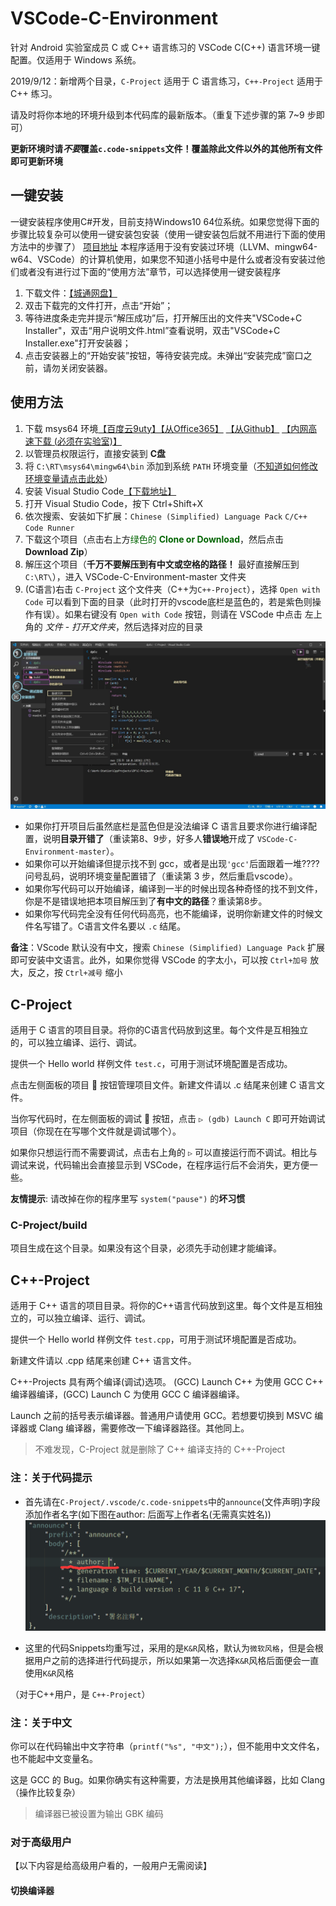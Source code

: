 # VSCode-C-Environment

针对 Android 实验室成员 C 或 C++ 语言练习的 VSCode C(C++) 语言环境一键配置。仅适用于 Windows 系统。

2019/9/12：新增两个目录，`C-Project` 适用于 C 语言练习，`C++-Project` 适用于 C++ 练习。

请及时将你本地的环境升级到本代码库的最新版本。（重复下述步骤的第 7~9 步即可）

**更新环境时请*不要*覆盖`c.code-snippets`文件！覆盖除此文件以外的其他所有文件即可更新环境**

## 一键安装

一键安装程序使用C#开发，目前支持Windows10 64位系统。如果您觉得下面的步骤比较复杂可以使用一键安装包安装（使用一键安装包后就不用进行下面的使用方法中的步骤了）
[项目地址](https://gitee.com/nidb/vscode--c)
本程序适用于没有安装过环境（LLVM、mingw64-w64、VSCode）的计算机使用，如果您不知道小括号中是什么或者没有安装过他们或者没有进行过下面的“使用方法”章节，可以选择使用一键安装程序
1. 下载文件：[【城通网盘】](https://545c.com/file/24893413-459517869)
2. 双击下载完的文件打开，点击“开始”；
3. 等待进度条走完并提示“解压成功”后，打开解压出的文件夹"VSCode+C Installer"，双击“用户说明文件.html”查看说明，双击"VSCode+C Installer.exe"打开安装器；
4. 点击安装器上的“开始安装”按钮，等待安装完成。未弹出“安装完成”窗口之前，请勿关闭安装器。

## 使用方法

1. 下载 msys64 环境[【百度云9uty】](https://pan.baidu.com/s/1nRSN214F-NoXCD_sGiTP6Q)[【从Office365】](https://cutesakura-my.sharepoint.com/:u:/g/personal/kenvix_cutesakura_net/ETEAfFOThdhMmvo1IlwRODMBLH9tnXH8zyQDfZIjPOzYkw?e=cEvmsa) [【从Github】](https://github.com/android-nuc/VSCode-C-Environment/releases/download/2.0/Msys64-RT.exe) [【内网高速下载 (必须在实验室)】](http://10.0.117.9/Msys64-RT.exe)
2. 以管理员权限运行，直接安装到 **C盘** 
3. 将 `C:\RT\msys64\mingw64\bin` 添加到系统 `PATH` 环境变量（[不知道如何修改环境变量请点击此处](https://jingyan.baidu.com/article/358570f69e8a13ce4724fcf8.html)）
4. 安装 Visual Studio Code[【下载地址】](https://code.visualstudio.com/docs/?dv=win64user)
5. 打开 Visual Studio Code，按下 Ctrl+Shift+X
6. 依次搜索、安装如下扩展：`Chinese (Simplified) Language Pack` `C/C++` `Code Runner`
7. 下载这个项目（点击右上方<font color=darkgreen>绿色的 **Clone or Download**</font>，然后点击 **Download Zip**）
8. 解压这个项目（**千万不要解压到有中文或空格的路径！** 最好直接解压到 `C:\RT\`），进入 VSCode-C-Environment-master 文件夹
9. (C语言)右击 `C-Project` 这个文件夹（C++为`C++-Project`），选择 `Open with Code` 可以看到下面的目录（此时打开的vscode底栏是蓝色的，若是紫色则操作有误）。如果右键没有 `Open with Code` 按钮，则请在 VSCode 中点击 左上角的 *文件* - *打开文件夹*，然后选择对应的目录

![Screenshot1](images/1.jpg)

* 如果你打开项目后虽然底栏是蓝色但是没法编译 C 语言且要求你进行编译配置，说明**目录开错了**（重读第8、9步，好多人**错误地**开成了 `VSCode-C-Environment-master`）。
* 如果你可以开始编译但提示找不到 gcc，或者是出现`'gcc'`后面跟着一堆????问号乱码，说明环境变量配置错了（重读第 3 步，然后重启vscode）。
* 如果你写代码可以开始编译，编译到一半的时候出现各种奇怪的找不到文件，你是不是错误地把本项目解压到了**有中文的路径**？重读第8步。
* 如果你写代码完全没有任何代码高亮，也不能编译，说明你新建文件的时候文件名写错了。C语言文件名要以 `.c` 结尾。

**备注**：VScode 默认没有中文，搜索 `Chinese (Simplified) Language Pack` 扩展即可安装中文语言。此外，如果你觉得 VSCode 的字太小，可以按 `Ctrl+加号` 放大，反之，按 `Ctrl+减号` 缩小

## C-Project

适用于 C 语言的项目目录。将你的C语言代码放到这里。每个文件是互相独立的，可以独立编译、运行、调试。

提供一个 Hello world 样例文件 `test.c`，可用于测试环境配置是否成功。

点击左侧面板的项目 📑 按钮管理项目文件。新建文件请以 .c 结尾来创建 C 语言文件。

当你写代码时，在左侧面板的调试 🐞 按钮，点击 `▷ (gdb) Launch C` 即可开始调试项目（你现在在写哪个文件就是调试哪个）。

如果你只想运行而不需要调试，点击右上角的 `▷` 可以直接运行而不调试。相比与调试来说，代码输出会直接显示到 VSCode，在程序运行后不会消失，更方便一些。

**友情提示**: 请改掉在你的程序里写 `system("pause")` 的**坏习惯**

### C-Project/build

项目生成在这个目录。如果没有这个目录，必须先手动创建才能编译。

## C++-Project

适用于 C++ 语言的项目目录。将你的C++语言代码放到这里。每个文件是互相独立的，可以独立编译、运行、调试。

提供一个 Hello world 样例文件 `test.cpp`，可用于测试环境配置是否成功。

新建文件请以 .cpp 结尾来创建 C++ 语言文件。

C++-Projects 具有两个编译(调试)选项。 (GCC) Launch C++ 为使用 GCC C++ 编译器编译，(GCC) Launch C 为使用 GCC C 编译器编译。

Launch 之前的括号表示编译器。普通用户请使用 GCC。若想要切换到 MSVC 编译器或 Clang 编译器，需要修改一下编译器路径。其他同上。

> 不难发现，C-Project 就是删除了 C++ 编译支持的 C++-Project

### 注：关于代码提示

- 首先请在`C-Project/.vscode/c.code-snippets`中的`announce`(文件声明)字段添加作者名字(如下图在author: 后面写上作者名(无需真实姓名))<br>![author](images/author.png)

- 这里的代码Snippets均重写过，采用的是`K&R`风格，默认为`微软风格`，但是会根据用户之前的选择进行代码提示，所以如果第一次选择`K&R`风格后面便会一直使用`K&R`风格

（对于C++用户，是 `C++-Project`）

### 注：关于中文

你可以在代码输出中文字符串（`printf("%s", "中文");`），但不能用中文文件名，也不能起中文变量名。

这是 GCC 的 Bug。如果你确实有这种需要，方法是换用其他编译器，比如 Clang（操作比较复杂）

> 编译器已被设置为输出 GBK 编码

### 对于高级用户

【以下内容是给高级用户看的，一般用户无需阅读】

#### 切换编译器


